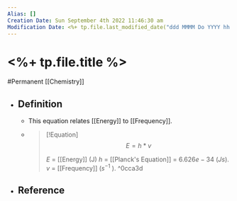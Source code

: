 ```yaml
---
Alias: []
Creation Date: Sun September 4th 2022 11:46:30 am 
Modification Date: <%+ tp.file.last_modified_date("ddd MMMM Do YYYY hh:mm:ss a") %>
---
```

# <%+ tp.file.title %>
#Permanent [[Chemistry]]

- ## Definition
	- This equation relates [[Energy]] to [[Frequency]].
	- > [!Equation]
	  > $$E=h*v$$
	  > 
	  > $E$ = [[Energy]] (J)
	  > $h$ = [[Planck's Equation]] = $6.626e-34$ ($Js$).
	  > $v$ = [[Frequency]] ($s^{-1}$ ). ^0cca3d
- ## Reference